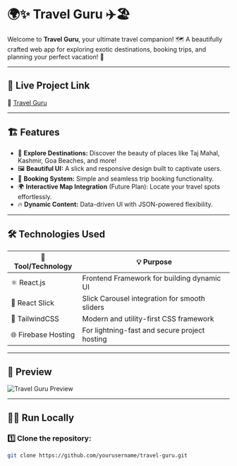 # 🌍✨ **Travel Guru** ✈️🏖️

Welcome to **Travel Guru**, your ultimate travel companion! 🗺️ A beautifully crafted web app for exploring exotic destinations, booking trips, and planning your perfect vacation! 🌟  

---

## 🚀 **Live Project Link**  
🔗 [Travel Guru](https://travel-guru-k.web.app)  

---

## 🏗️ **Features**
- 🌟 **Explore Destinations:** Discover the beauty of places like Taj Mahal, Kashmir, Goa Beaches, and more!  
- 🖼️ **Beautiful UI:** A slick and responsive design built to captivate users.  
- 🛒 **Booking System:** Simple and seamless trip booking functionality.  
- 🌍 **Interactive Map Integration** (Future Plan): Locate your travel spots effortlessly.  
- 🔥 **Dynamic Content:** Data-driven UI with JSON-powered flexibility.  

---

## 🛠️ **Technologies Used**
| 🔧 Tool/Technology | 💡 Purpose |
|---------------------|------------|
| ⚛️ React.js         | Frontend Framework for building dynamic UI |
| 🎡 React Slick      | Slick Carousel integration for smooth sliders |
| 🎨 TailwindCSS      | Modern and utility-first CSS framework |
| 🌐 Firebase Hosting | For lightning-fast and secure project hosting |

---

## 📸 **Preview**  

![Travel Guru Preview](https://via.placeholder.com/800x400?text=Travel+Guru+Preview)  

---

## 🏃‍♂️ **Run Locally**

### 1️⃣ Clone the repository:
```bash
git clone https://github.com/yourusername/travel-guru.git